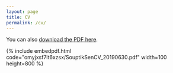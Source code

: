 ```yaml
---
layout: page
title: CV
permalink: /cv/
---
```

<!---
To get this link, upload to dropbox and then open the file on the dropbox website. Click sharing and then generate the link. Use that link below. Make sure that the link is of the form: https://www.dropbox.com/s/ALPHANUMERICSTRING/fname.pdf https://www.dropbox.com/s/jqqe34mc3pudwtg/SouptikSen_18June_CV.pdf?dl=0
-->
You can also [download the PDF here](https://www.dropbox.com/s/omyjxsf7lt6xzsx/SouptikSenCV_20190630.pdf?dl=0).

{% include embedpdf.html code="omyjxsf7lt6xzsx/SouptikSenCV_20190630.pdf" width=100 height=800 %}
